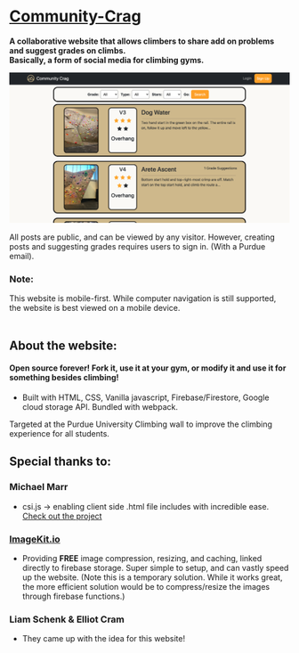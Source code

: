 # [Community-Crag](https://communitycrag.com)
**A collaborative website that allows climbers to share add on problems and suggest grades on climbs.  
Basically, a form of social media for climbing gyms.**

![Community Crag Home](https://github.com/Trevin-Small/Community-Crag/blob/main/dist/assets/ccrag.png)

All posts are public, and can be viewed by any visitor. However, creating posts and suggesting grades requires users to sign in. (With a Purdue email). 

### Note: 
This website is mobile-first. While computer navigation is still supported, the website is best viewed on a mobile device.
<br>
<br>
## About the website:
#### Open source forever! Fork it, use it at your gym, or modify it and use it for something besides climbing!
- Built with HTML, CSS, Vanilla javascript, Firebase/Firestore, Google cloud storage API. Bundled with webpack.

Targeted at the Purdue University Climbing wall to improve the climbing experience for all students. 

## Special thanks to:
### Michael Marr
- csi.js -> enabling client side .html file includes with incredible ease. [Check out the project](https://github.com/LexmarkWeb/csi.js) 

### [ImageKit.io](https://imagekit.io)
- Providing **FREE** image compression, resizing, and caching, linked directly to firebase storage. Super simple to setup, and can vastly speed up the website. (Note this is a temporary solution. While it works great, the more efficient solution would be to compress/resize the images through firebase functions.)

### Liam Schenk & Elliot Cram
- They came up with the idea for this website!
